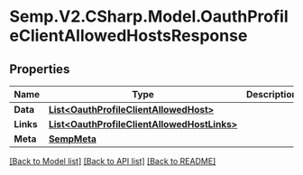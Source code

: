 # Semp.V2.CSharp.Model.OauthProfileClientAllowedHostsResponse
## Properties

Name | Type | Description | Notes
------------ | ------------- | ------------- | -------------
**Data** | [**List&lt;OauthProfileClientAllowedHost&gt;**](OauthProfileClientAllowedHost.md) |  | [optional] 
**Links** | [**List&lt;OauthProfileClientAllowedHostLinks&gt;**](OauthProfileClientAllowedHostLinks.md) |  | [optional] 
**Meta** | [**SempMeta**](SempMeta.md) |  | 

[[Back to Model list]](../README.md#documentation-for-models) [[Back to API list]](../README.md#documentation-for-api-endpoints) [[Back to README]](../README.md)

